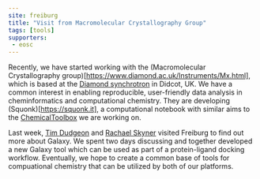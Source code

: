 ```yaml
---
site: freiburg
title: "Visit from Macromolecular Crystallography Group"
tags: [tools]
supporters:
 - eosc
---
```


Recently, we have started working with the (Macromolecular Crystallography group)[https://www.diamond.ac.uk/Instruments/Mx.html], which is based at the [Diamond synchrotron](https://www.diamond.ac.uk) in Didcot, UK. We have a common interest in enabling reproducible, user-friendly data analysis in cheminformatics and computational chemistry. They are developing (Squonk)[https://squonk.it], a computational notebook with similar aims to the [ChemicalToolbox](http://cheminformatics.usegalaxy.eu) we are working on.

Last week, [Tim Dudgeon](https://www.informaticsmatters.com) and [Rachael Skyner](https://www.diamond.ac.uk/Instruments/Mx/Fragment-Screening/XChem-team/Skyner.html) visited Freiburg to find out more about Galaxy. We spent two days discussing and together developed a new Galaxy tool which can be used as part of a protein-ligand docking workflow. Eventually, we hope to create a common base of tools for compuational chemistry that can be utilized by both of our platforms.
